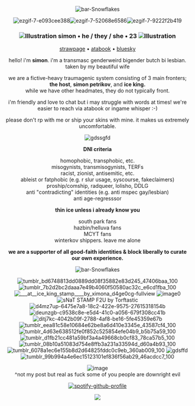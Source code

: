 <div align="center">
  
![bar-Snowflakes](https://github.com/user-attachments/assets/eddbfcd4-9ccb-43e5-9e35-e5b5cf576486)

![ezgif-7-e093cee388](https://github.com/user-attachments/assets/300d1ea0-66e0-4782-bdca-6c45e919b9f2)![ezgif-7-52068e6586](https://github.com/user-attachments/assets/26adeb95-154f-45d7-b502-a3567fbfbc1e)![ezgif-7-9222f2b419](https://github.com/user-attachments/assets/9883c042-9c9a-4621-92b1-457d99af0386)


### ![Illustration](https://github.com/user-attachments/assets/cbbd6e34-ee1c-41f2-8057-4852536893e5)   **simon • he / they / she • 23**   ![Illustration](https://github.com/user-attachments/assets/cbbd6e34-ee1c-41f2-8057-4852536893e5)

[strawpage](https://crtvirus.straw.page/) • [atabook](https://crtvirus.atabook.org/) • [bluesky](https://bsky.app/profile/crtvirus.bsky.social)

hello! i'm **simon**. i'm a transmasc genderweird bigender butch bi lesbian. taken by my beautiful wife

we are a fictive-heavy traumagenic system consisting of 3 main fronters; **the host**, **simon petrikov**, and **ice king.**<br>while we have other headmates, they do not typically front.

i'm friendly and love to chat but i may struggle with words at times! we're easier to reach via atabook or ingame whisper :-)

please don't rp with me or ship your skins with mine. it makes us extremely uncomfortable.


![gdssgfd](https://github.com/user-attachments/assets/2df68f70-62e2-435f-a177-c8446118499d)



**DNI criteria**

homophobic, transphobic, etc.<br>misogynists, transmisogynists, TERFs<br>racist, zionist, antisemitic, etc.<br>ableist or fatphobic (e.g. r slur usage, syscourse, fakeclaimers)<br>proship/comship, radqueer, lolisho, DDLG<br>anti "contradicting" identities (e.g. anti mspec gay/lesbian)<br>anti age-regresssor

**thin ice unless i already know you**

south park fans<br>hazbin/helluva fans<br>MCYT fans<br>winterkov shippers. leave me alone

**we are a supporter of all good-faith identities & block liberally to curate our own experience.**

![bar-Snowflakes](https://github.com/user-attachments/assets/eddbfcd4-9ccb-43e5-9e35-e5b5cf576486)

![tumblr_bd6748813dd0889dd08f35882e83d245_47406baa_100](https://github.com/user-attachments/assets/69ad8ac2-3e39-405f-a0ff-62248ea20977)
![tumblr_7b2d2bc2daaa7e49b4060f50580ac32c_e6cd1fba_100](https://github.com/user-attachments/assets/8174f71b-195e-4966-ba25-d2a7eb5a3c0a)
![___at__ice_king_stamp____by_ximona_d4ge0cg-fullview](https://github.com/user-attachments/assets/3e317545-99a4-4d4c-90e3-38d12640e809)
![image0](https://github.com/user-attachments/assets/48ad0008-2ed8-4bad-9c12-1c49f4cb45b7)
![sNaT STAMP F2U by Torftastic](https://github.com/user-attachments/assets/2ad9b770-4ead-4b12-b279-5c044aa81053)
<br>![d4mz7up-6475e7a8-18c2-422e-9575-27615318154b](https://github.com/user-attachments/assets/794534ec-8c9e-4ef0-bd1e-73030c792a4d)
![deunzgb-c9538c8e-e5d4-41c0-a056-679f308cc41b](https://github.com/user-attachments/assets/c4fea70e-a7d6-4e7d-9584-e894a52b876a)
![ditj7kc-4042b09f-2788-4af8-be16-5fe45359e67b](https://github.com/user-attachments/assets/39e26fdb-3b96-4b63-8566-3f7451be4206)
![tumblr_eea81c58e10684e62be8a6d410e3345e_43587cf4_100](https://github.com/user-attachments/assets/c23ba940-a93a-4e5d-b688-d83b189f61bb)
![tumblr_4d63e638512fe0f852c525854efe04b9_b5b75a59_100](https://github.com/user-attachments/assets/eabba747-82d4-49e5-8326-ac809d2498ec)
<br>![tumblr_d1fb21cc481a59bf3a4a49668cb0cf83_78ca57b5_100](https://github.com/user-attachments/assets/71b4713a-8ba6-4564-90ef-7684c0b40021)
![tumblr_08b10a51083d754e8ffb3a231a33594d_d60a4b93_100](https://github.com/user-attachments/assets/2ca1be76-97a3-4431-8acc-7eb0b1f0b6ea)
![tumblr_6078a1ec6e155b8d2d64825fddc0c9eb_360ab009_100](https://github.com/user-attachments/assets/07f4d578-78d5-4e00-b019-20e45067f29c)
![gdsffd](https://github.com/user-attachments/assets/fba55da1-a6f2-44c1-a60c-660f622bef6c)
![tumblr_99b994a4e6ec15123101ef836f56ab29_46acdcc7_100](https://github.com/user-attachments/assets/75c14e2e-bf0b-4fed-877c-746176946998)

![image](https://github.com/user-attachments/assets/6f3c79bc-fed1-4f54-8599-ccaaf304c9a8) <br>^not my post but real as fuck some of you people are downright evil

[![spotify-github-profile](https://spotify-github-profile.kittinanx.com/api/view?uid=vj6ueklxi1l0ub4akx9oh6b3w&cover_image=true&theme=novatorem&show_offline=false&background_color=121212&interchange=false&bar_color_cover=true&bar_color=53b14f)](https://github.com/kittinan/spotify-github-profile)

![](https://komarev.com/ghpvc/?username=crtvirus)
